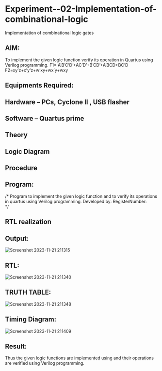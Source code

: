 # Experiment--02-Implementation-of-combinational-logic
Implementation of combinational logic gates
 
## AIM:
To implement the given logic function verify its operation in Quartus using Verilog programming.
 F1= A’B’C’D’+AC’D’+B’CD’+A’BCD+BC’D
F2=xy’z+x’y’z+w’xy+wx’y+wxy
 
 
 
## Equipments Required:
## Hardware – PCs, Cyclone II , USB flasher
## Software – Quartus prime


## Theory
 

## Logic Diagram
## Procedure
## Program:
/*
Program to implement the given logic function and to verify its operations in quartus using Verilog programming.
Developed by: 
RegisterNumber:  
*/
## RTL realization

## Output:
![Screenshot 2023-11-21 211315](https://github.com/Narmadhasree48/Experiment--02-Implementation-of-combinational-logic-/assets/144979451/5e08701a-248b-4677-9ba9-45ddf0743e1d)

## RTL:
![Screenshot 2023-11-21 211340](https://github.com/Narmadhasree48/Experiment--02-Implementation-of-combinational-logic-/assets/144979451/392db107-eaca-4da5-9973-a2c10769f8c8)

## TRUTH TABLE:
![Screenshot 2023-11-21 211348](https://github.com/Narmadhasree48/Experiment--02-Implementation-of-combinational-logic-/assets/144979451/d50b2050-53fe-4768-bb67-edf3518fccfd)

## Timing Diagram:
![Screenshot 2023-11-21 211409](https://github.com/Narmadhasree48/Experiment--02-Implementation-of-combinational-logic-/assets/144979451/ce605e8e-4f9c-42c5-ac55-79600b69dbcb)


## Result:
Thus the given logic functions are implemented using  and their operations are verified using Verilog programming.
